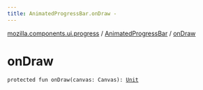 ```yaml
---
title: AnimatedProgressBar.onDraw - 
---
```


[mozilla.components.ui.progress](../index.html) / [AnimatedProgressBar](index.html) / [onDraw](./on-draw.html)

# onDraw

`protected fun onDraw(canvas: Canvas): `[`Unit`](https://kotlinlang.org/api/latest/jvm/stdlib/kotlin/-unit/index.html)
